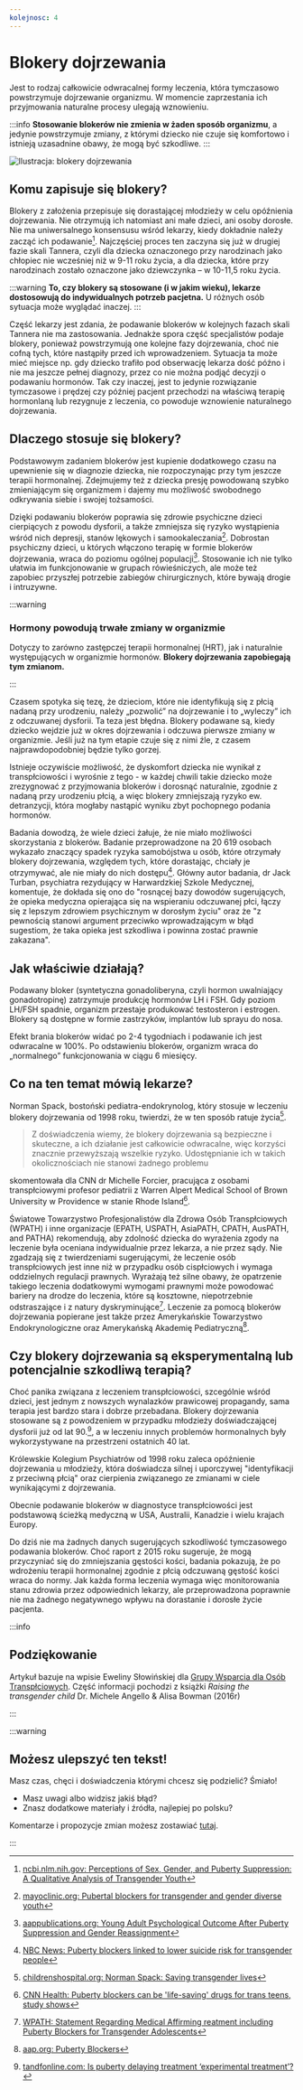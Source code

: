 ```yaml
---
kolejnosc: 4
---
```


# Blokery dojrzewania

Jest to rodzaj całkowicie odwracalnej formy leczenia, która tymczasowo powstrzymuje dojrzewanie organizmu. W momencie zaprzestania ich przyjmowania naturalne procesy ulegają wznowieniu.

:::info
**Stosowanie blokerów nie zmienia w żaden sposób organizmu**, a jedynie powstrzymuje zmiany, z którymi dziecko nie czuje się komfortowo i istnieją uzasadnine obawy, że mogą być szkodliwe.
:::

![Ilustracja: blokery dojrzewania](https://tranzycja.pl/media/img/blokery-dojrzewania.png)


## Komu zapisuje się blokery?

Blokery z założenia przepisuje się dorastającej młodzieży w celu opóźnienia dojrzewania. Nie otrzymują ich natomiast ani małe dzieci, ani osoby dorosłe. Nie ma uniwersalnego konsensusu wśród lekarzy, kiedy dokładnie należy zacząć ich podawanie[^9]. Najczęściej proces ten zaczyna się już w drugiej fazie skali Tannera, czyli dla dziecka oznaczonego przy narodzinach jako chłopiec nie wcześniej niż w 9-11 roku życia, a dla dziecka, które przy narodzinach zostało oznaczone jako dziewczynka – w 10-11,5 roku życia.

:::warning
**To, czy blokery są stosowane (i w jakim wieku), lekarze dostosowują do indywidualnych potrzeb pacjetna.** U różnych osób sytuacja może wyglądać inaczej.
:::

Część lekarzy jest zdania, że podawanie blokerów w kolejnych fazach skali Tannera nie ma zastosowania. Jednakże spora część specjalistów podaje blokery, ponieważ powstrzymują one kolejne fazy dojrzewania, choć nie cofną tych, które nastąpiły przed ich wprowadzeniem. Sytuacja ta może mieć miejsce np. gdy dziecko trafiło pod obserwację lekarza dość późno i nie ma jeszcze pełnej diagnozy, przez co nie można podjąć decyzji o podawaniu hormonów. Tak czy inaczej, jest to jedynie rozwiązanie tymczasowe i prędzej czy później pacjent przechodzi na właściwą terapię hormonlaną lub rezygnuje z leczenia, co powoduje wznowienie naturalnego dojrzewania.

## Dlaczego stosuje się blokery?

Podstawowym zadaniem blokerów jest kupienie dodatkowego czasu na upewnienie się w diagnozie dziecka, nie rozpoczynając przy tym jeszcze terapii hormonalnej. Zdejmujemy też z dziecka presję powodowaną szybko zmieniającym się organizmem i dajemy mu możliwość swobodnego odkrywania siebie i swojej tożsamości.

Dzięki podawaniu blokerów poprawia się zdrowie psychiczne dzieci cierpiących z powodu dysforii, a także zmniejsza się ryzyko wystąpienia wśród nich depresji, stanów lękowych i samookaleczania[^8]. Dobrostan psychiczny dzieci, u których włączono terapię w formie blokerów dojrzewania, wraca do poziomu ogólnej populacji[^1]. Stosowanie ich nie tylko ułatwia im funkcjonowanie w grupach rówieśniczych, ale może też zapobiec przyszłej potrzebie zabiegów chirurgicznych, które bywają drogie i intruzywne.

:::warning

### Hormony powodują trwałe zmiany w organizmie

Dotyczy to zarówno zastępczej terapii hormonalnej (HRT), jak i naturalnie występujących w organizmie hormonów. **Blokery dojrzewania zapobiegają tym zmianom.**

:::

Czasem spotyka się tezę, że dzieciom, które nie identyfikują się z płcią nadaną przy urodzeniu, należy „pozwolić” na dojrzewanie i to „wyleczy” ich z odczuwanej dysforii. Ta teza jest błędna. Blokery podawane są, kiedy dziecko wejdzie już w okres dojrzewania i odczuwa pierwsze zmiany w organizmie. Jeśli już na tym etapie czuje się z nimi źle, z czasem najprawdopodobniej będzie tylko gorzej.

Istnieje oczywiście możliwość, że dyskomfort dziecka nie wynikał z transpłciowości i wyrośnie z tego - w każdej chwili takie dziecko może zrezygnować z przyjmowania blokerów i dorosnąć naturalnie, zgodnie z nadaną przy urodzeniu płcią, a więc blokery zmniejszają ryzyko ew. detranzycji, która mogłaby nastąpić wyniku zbyt pochopnego podania hormonów.

Badania dowodzą, że wiele dzieci żałuje, że nie miało możliwości skorzystania z blokerów. Badanie przeprowadzone na 20 619 osobach wykazało znaczący spadek ryzyka samobójstwa u osób, które otrzymały blokery dojrzewania, względem tych, które dorastając, chciały je otrzymywać, ale nie miały do nich dostępu[^2]. Główny autor badania, dr Jack Turban, psychiatra rezydujący w Harwardzkiej Szkole Medycznej, komentuje, że dokłada się ono do "rosnącej bazy dowodów sugerujących, że opieka medyczna opierająca się na wspieraniu odczuwanej płci, łączy się z lepszym zdrowiem psychicznym w dorosłym życiu" oraz że "z pewnością stanowi argument przeciwko wprowadzającym w błąd sugestiom, że taka opieka jest szkodliwa i powinna zostać prawnie zakazana".


## Jak właściwie działają?

Podawany bloker (syntetyczna gonadoliberyna, czyli hormon uwalniający gonadotropinę) zatrzymuje produkcję hormonów LH i FSH. Gdy poziom LH/FSH spadnie, organizm przestaje produkować testosteron i estrogen. Blokery są dostępne w formie zastrzyków, implantów lub sprayu do nosa.

Efekt brania blokerów widać po 2-4 tygodniach i podawanie ich jest odwracalne w 100%. Po odstawieniu blokerów, organizm wraca do „normalnego” funkcjonowania w ciągu 6 miesięcy.

## Co na ten temat mówią lekarze?

Norman Spack, bostoński pediatra-endokrynolog, który stosuje w leczeniu blokery dojrzewania od 1998 roku, twierdzi, że w ten sposób ratuje życia[^3].

> Z doświadczenia wiemy, że blokery dojrzewania są bezpieczne i skuteczne, a ich działanie jest całkowicie odwracalne, więc korzyści znacznie przewyższają wszelkie ryzyko. Udostępnianie ich w takich okolicznościach nie stanowi żadnego problemu

skomentowała dla CNN dr Michelle Forcier, pracująca z osobami transpłciowymi profesor pediatrii z Warren Alpert Medical School of Brown University w Providence w stanie Rhode Island[^6].

Światowe Towarzystwo Profesjonalistów dla Zdrowa Osób Transpłciowych (WPATH) i inne organizacje (EPATH, USPATH, AsiaPATH, CPATH, AusPATH, and PATHA) rekomendują, aby zdolność dziecka do wyrażenia zgody na leczenie była oceniana indywidualnie przez lekarza, a nie przez sądy. Nie zgadzają się z twierdzeniami sugerującymi, że leczenie osób transpłciowych jest inne niż w przypadku osób cispłciowych i wymaga oddzielnych regulacji prawnych. Wyrażają też silne obawy, że opatrzenie takiego leczenia dodatkowymi wymogami prawnymi może powodować bariery na drodze do leczenia, które są kosztowne, niepotrzebnie odstraszające i z natury dyskryminujące[^4]. Leczenie za pomocą blokerów dojrzewania popierane jest także przez Amerykańskie Towarzystwo Endokrynologiczne oraz Amerykańską Akademię Pediatryczną[^5].

## Czy blokery dojrzewania są eksperymentalną lub potencjalnie szkodliwą terapią?

Choć panika związana z leczeniem transpłciowości, szcególnie wśród dzieci, jest jednym z nowszych wynalazków prawicowej propagandy, sama terapia jest bardzo stara i dobrze przebadana. Blokery dojrzewania stosowane są z powodzeniem w przypadku młodzieży doświadczającej dysforii już od lat 90.[^7], a w leczeniu innych problemów hormonalnych były wykorzystywane na przestrzeni ostatnich 40 lat.

Królewskie Kolegium Psychiatrów od 1998 roku zaleca opóźnienie dojrzewania u młodzieży, która doświadcza silnej i uporczywej "identyfikacji z przeciwną płcią" oraz cierpienia związanego ze zmianami w ciele wynikającymi z dojrzewania.

Obecnie podawanie blokerów w diagnostyce transpłciowości jest podstawową ścieżką medyczną w USA, Australii, Kanadzie i wielu krajach Europy.

Do dziś nie ma żadnych danych sugerujących szkodliwość tymczasowego podawania blokerów. Choć raport z 2015 roku sugeruje, że mogą przyczyniać się do zmniejszania gęstości kości, badania pokazują, że po wdrożeniu terapii hormonalnej zgodnie z płcią odczuwaną gęstość kości wraca do normy. Jak każda forma leczenia wymaga więc monitorowania stanu zdrowia przez odpowiednich lekarzy, ale przeprowadzona poprawnie nie ma żadnego negatywnego wpływu na dorastanie i dorosłe życie pacjenta.


:::info
## Podziękowanie

Artykuł bazuje na wpisie Eweliny Słowińskiej dla [Grupy Wsparcia dla Osób Transpłciowych](https://www.facebook.com/groups/1429825323924186/). Część informacji pochodzi z książki *Raising the transgender child* Dr. Michele Angello & Alisa Bowman (2016r)

:::

:::warning

## Możesz ulepszyć ten tekst!

Masz czas, chęci i doświadczenia którymi chcesz się podzielić? Śmiało!

* Masz uwagi albo widzisz jakiś błąd?
* Znasz dodatkowe materiały i źródła, najlepiej po polsku?

Komentarze i propozycje zmian możesz zostawiać [tutaj](https://hackmd.io/@tranzycja/BkKaZyFmu).

:::

[^1]: [aappublications.org: Young Adult Psychological Outcome After Puberty Suppression and Gender Reassignment](https://pediatrics.aappublications.org/content/134/4/696)
[^2]: [NBC News: Puberty blockers linked to lower suicide risk for transgender people](https://www.nbcnews.com/feature/nbc-out/puberty-blockers-linked-lower-suicide-risk-transgender-people-n1122101)
[^3]: [childrenshospital.org: Norman Spack: Saving transgender lives](https://thriving.childrenshospital.org/norman-spack-saving-transgender-lives/)
[^4]: [WPATH: Statement Regarding Medical Affirming reatment including Puberty Blockers for Transgender Adolescents](https://www.wpath.org/media/cms/Documents/Public%20Policies/2020/FINAL%20Statement%20Regarding%20Informed%20Consent%20Court%20Case_Dec%2016%202020.docx.pdf?_t=1608225376)
[^5]: [aap.org: Puberty Blockers](https://www.aap.org/en-us/Documents/solgbt_resource_transgenderchildren.pdf)
[^6]: [CNN Health: Puberty blockers can be 'life-saving' drugs for trans teens, study shows](https://edition.cnn.com/2020/01/23/health/transgender-puberty-blockers-suicide-study/index.html)
[^7]: [tandfonline.com: Is puberty delaying treatment ‘experimental treatment’?](https://www.tandfonline.com/doi/full/10.1080/26895269.2020.1747768)
[^8]: [mayoclinic.org: Pubertal blockers for transgender and gender diverse youth](https://www.mayoclinic.org/diseases-conditions/gender-dysphoria/in-depth/pubertal-blockers/art-20459075)
[^9]: [ncbi.nlm.nih.gov: Perceptions of Sex, Gender, and Puberty Suppression: A Qualitative Analysis of Transgender Youth](https://www.ncbi.nlm.nih.gov/pmc/articles/PMC4987409/)